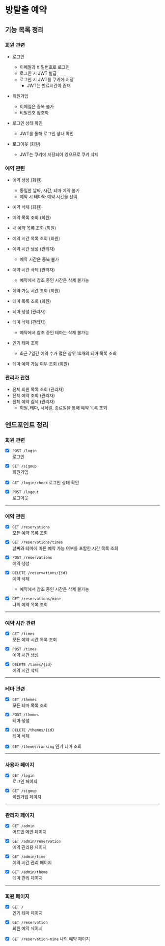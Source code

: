 # 방탈출 예약

## 기능 목록 정리

### 회원 관련
- 로그인
  - 이메일과 비밀번호로 로그인
  - 로그인 시 JWT 발급
  - 로그인 시 JWT를 쿠키에 저장
    - JWT는 만료시간이 존재
    
- 회원가입
  - 이메일은 중복 불가
  - 비밀번호 암호화

- 로그인 상태 확인
  - JWT를 통해 로그인 상태 확인

- 로그아웃 (회원)
  - JWT는 쿠키에 저장되어 있으므로 쿠키 삭제

### 예약 관련
- 예약 생성 (회원)
  - 동일한 날짜, 시간, 테마 예약 불가
  - 예약 시 테마와 예약 시간을 선택
  
- 예약 삭제 (회원)
- 예약 목록 조회 (회원)
- 내 예약 목록 조회 (회원)
- 예약 시간 목록 조회 (회원)
- 예약 시간 생성 (관리자)
  - 예약 시간은 중복 불가

- 예약 시간 삭제 (관리자)
  - 예약에서 참조 중인 시간은 삭제 불가능
- 예약 가능 시간 조회 (회원)

- 테마 목록 조회 (회원)
- 테마 생성 (관리자)
- 테마 삭제 (관리자)
  - 예약에서 참조 중인 테마는 삭제 불가능

- 인기 테마 조회
  - 최근 7일간 예약 수가 많은 상위 10개의 테마 목록 조회
- 테마 예약 가능 여부 조회 (회원)

### 관리자 관련
- 전체 회원 목록 조회 (관리자)
- 전체 예약 조회 (관리자)
- 전체 예약 검색 (관리자)
  - 회원, 테마, 시작일, 종료일을 통해 예약 목록 조회



## 엔드포인트 정리

### 회원 관련

- [x] `POST /login`  
  로그인


- [x] `GET /signup`  
  회원가입


- [x] `GET /login/check`
  로그인 상태 확인


- [x] `POST /logout`  
  로그아웃


---

### 예약 관련

- [x] `GET /reservations`  
  모든 예약 목록 조회

 
- [x] `GET /reservations/times`  
  날짜와 테마에 따른 예약 가능 여부를 포함한 시간 목록 조회


- [x] `POST /reservations`  
  예약 생성


- [x] `DELETE /reservations/{id}`  
  예약 삭제
  - 예약에서 참조 중인 시간은 삭제 불가능


- [x] `GET /reservations/mine`  
    나의 예약 목록 조회


---

### 예약 시간 관련

- [x] `GET /times`  
  모든 예약 시간 목록 조회


- [x] `POST /times`  
  예약 시간 생성


- [x] `DELETE /times/{id}`  
  예약 시간 삭제

---


### 테마 관련

- [x] `GET /themes`  
  모든 테마 목록 조회


- [x] `POST /themes`  
  테마 생성


- [x] `DELETE /themes/{id}`  
  테마 삭제


- [x] `GET /themes/ranking`
  인기 테마 조회

  
---

### 사용자 페이지

- [x] `GET /login`  
  로그인 페이지


- [x] `GET /signup`  
  회원가입 페이지


---


### 관리자 페이지


- [x] `GET /admin`  
  어드민 메인 페이지


- [x] `GET /admin/reservation`  
  예약 관리용 페이지


- [x] `GET /admin/time`  
  예약 시간 관리 페이지  


- [x] `GET /admin/theme`  
  테마 관리 페이지  


---

### 회원 페이지

- [x] `GET /`  
  인기 테마 페이지


- [x] `GET /reservation`  
  회원 예약 페이지


- [x] `GET /reservation-mine`
  나의 예약 페이지
